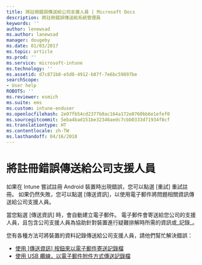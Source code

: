 ```yaml
---
title: 將註冊錯誤傳送給公司支援人員 | Microsoft Docs
description: 將註冊錯誤傳送給系統管理員
keywords: ''
author: lenewsad
ms.author: lanewsad
manager: dougeby
ms.date: 01/03/2017
ms.topic: article
ms.prod: ''
ms.service: microsoft-intune
ms.technology: ''
ms.assetid: d7c871b8-e5d8-4912-b87f-7e6bc59897be
searchScope:
- User help
ROBOTS: ''
ms.reviewer: esmich
ms.suite: ems
ms.custom: intune-enduser
ms.openlocfilehash: 2e07fb54cd2377b0ac164a172e0760bb6e1efef0
ms.sourcegitcommit: 5eba4bad151be32346aedc7cbb0333d71934f8cf
ms.translationtype: HT
ms.contentlocale: zh-TW
ms.lasthandoff: 04/16/2018
---
```

# <a name="send-enrollment-errors-to-your-company-support"></a>將註冊錯誤傳送給公司支援人員

如果在 Intune 嘗試註冊 Android 裝置時出現錯誤，您可以點選 [重試] 重試註冊。 如果仍然失敗，您可以點選 [傳送資訊]，以使用電子郵件將問題相關資訊傳送給公司支援人員。

當您點選 [傳送資訊] 時，會自動建立電子郵件。 電子郵件會寄送給您公司的支援人員，且包含公司支援人員為協助針對裝置進行疑難排解時所需的資訊或_記錄_。

您有各種方法可將裝置的資料記錄傳送給公司支援人員，請他們幫忙解決錯誤：

- [使用 [傳送資訊] 按鈕來以電子郵件寄送記錄檔](send-logs-to-your-it-admin-by-email-android.md)
- [使用 USB 纜線，以電子郵件附件方式傳送記錄檔](send-logs-to-your-it-admin-using-cable-android.md)
